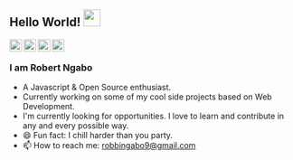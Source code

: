 ## Hello World! <img src="https://raw.githubusercontent.com/iampavangandhi/iampavangandhi/master/gifs/Hi.gif" width="30px"></h2>

<a href="https://twitter.com/robert_ngabo">
  <img align="left" alt="Robert's Twitter" width="22px" src="https://cdn.jsdelivr.net/npm/simple-icons@v3/icons/twitter.svg" />
</a>
<a href="https://www.linkedin.com/in/robert-ngabo-63118b169/">
  <img align="left" alt="Robert's Linkdein" width="22px" src="https://cdn.jsdelivr.net/npm/simple-icons@v3/icons/linkedin.svg" />
</a>
<a href="https://github.com/ngaboindev">
  <img align="left" alt="Robert's Github" width="22px" src="https://cdn.jsdelivr.net/npm/simple-icons@v3/icons/github.svg" />
</a>
<a href="https://www.hackerrank.com/robertngabo2002">
  <img align="left" alt="Robert's Hackerrank" width="22px" src="https://cdn.jsdelivr.net/npm/simple-icons@v3/icons/hackerrank.svg" />
</a>
<br />


### I am Robert Ngabo
- A Javascript & Open Source enthusiast.
- Currently working on some of my cool side projects based on Web Development.
- I'm currently looking for opportunities. I love to learn and contribute in any and every possible way.
- 😄 Fun fact: I chill harder than you party.
- 📫 How to reach me: robbingabo9@gmail.com
